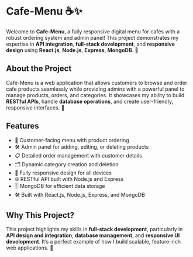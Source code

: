 # Cafe-Menu ☕✨

Welcome to **Cafe-Menu**, a fully responsive digital menu for cafes with a robust ordering system and admin panel! This project demonstrates my expertise in **API integration**, **full-stack development**, and **responsive design** using  **React.js**, **Node.js**, **Express**, **MongoDB**. 🚀

## About the Project
Cafe-Menu is a web application that allows customers to browse and order cafe products seamlessly while providing admins with a powerful panel to manage products, orders, and categories. It showcases my ability to build **RESTful APIs**, handle **database operations**, and create user-friendly, responsive interfaces. 🎯

## Features
- 🍵 Customer-facing menu with product ordering
- 🛠️ Admin panel for adding, editing, or deleting products
- 📋 Detailed order management with customer details
- 🗂️ Dynamic category creation and deletion
- 📱 Fully responsive design for all devices
- 🌐 RESTful API built with Node.js and Express
- 🗄️ MongoDB for efficient data storage
- 🛠️ Built with React.js, Node.js, Express, and MongoDB

## Why This Project?
This project highlights my skills in **full-stack development**, particularly in **API design and integration**, **database management**, and **responsive UI development**. It’s a perfect example of how I build scalable, feature-rich web applications. 💪
